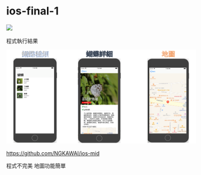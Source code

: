 # ios-final-1

<img src=https://www.ncnu.edu.tw/ncnuweb/units/share/全校共用/web_material/images/banner/banner_4.gif>

程式執行結果

![Alt text](https://github.com/NGKAWAI/ios-mid/blob/master/%E6%93%B7%E5%8F%96.PNG)

https://github.com/NGKAWAI/ios-mid

程式不完美
地圖功能簡單
